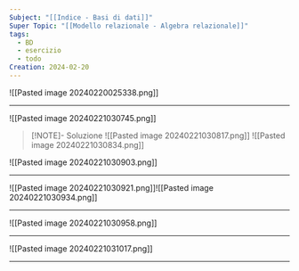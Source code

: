 ```yaml
---
Subject: "[[Indice - Basi di dati]]"
Super Topic: "[[Modello relazionale - Algebra relazionale]]"
tags:
  - BD
  - esercizio
  - todo
Creation: 2024-02-20
---
```

![[Pasted image 20240220025338.png]]



--- 
![[Pasted image 20240221030745.png]]


> [!NOTE]- Soluzione
> ![[Pasted image 20240221030817.png]] ![[Pasted image 20240221030834.png]]


![[Pasted image 20240221030903.png]]

---
![[Pasted image 20240221030921.png]]![[Pasted image 20240221030934.png]]

--- 
![[Pasted image 20240221030958.png]]

---
![[Pasted image 20240221031017.png]]

---
